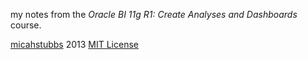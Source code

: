 my notes from the *Oracle BI 11g R1: Create Analyses and Dashboards* course.

[micahstubbs](https://github.com/micahstubbs) 2013 [MIT License](http://opensource.org/licenses/MIT)